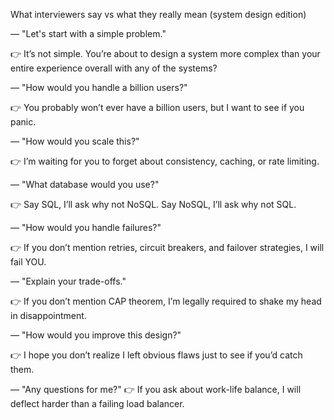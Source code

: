 What interviewers say vs what they really mean (system design edition) 



— "Let's start with a simple problem." 

👉 It’s not simple. You’re about to design a system more complex than your entire experience overall with any of the systems?

— "How would you handle a billion users?" 

👉 You probably won’t ever have a billion users, but I want to see if you panic. 

— "How would you scale this?" 

👉 I’m waiting for you to forget about consistency, caching, or rate limiting. 

— "What database would you use?" 

👉 Say SQL, I’ll ask why not NoSQL. Say NoSQL, I’ll ask why not SQL. 

— "How would you handle failures?" 

👉 If you don’t mention retries, circuit breakers, and failover strategies, I will fail YOU. 

— "Explain your trade-offs." 

👉 If you don’t mention CAP theorem, I’m legally required to shake my head in disappointment. 

— "How would you improve this design?" 

👉 I hope you don’t realize I left obvious flaws just to see if you’d catch them. 

— "Any questions for me?" 
👉 If you ask about work-life balance, I will deflect harder than a failing load balancer. 
